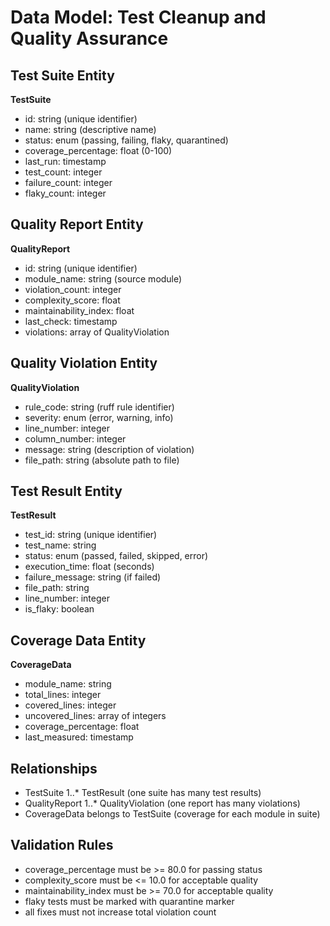 # Data Model: Test Cleanup and Quality Assurance

## Test Suite Entity

**TestSuite**
- id: string (unique identifier)
- name: string (descriptive name)
- status: enum (passing, failing, flaky, quarantined)
- coverage_percentage: float (0-100)
- last_run: timestamp
- test_count: integer
- failure_count: integer
- flaky_count: integer

## Quality Report Entity

**QualityReport**
- id: string (unique identifier)
- module_name: string (source module)
- violation_count: integer
- complexity_score: float
- maintainability_index: float
- last_check: timestamp
- violations: array of QualityViolation

## Quality Violation Entity

**QualityViolation**
- rule_code: string (ruff rule identifier)
- severity: enum (error, warning, info)
- line_number: integer
- column_number: integer
- message: string (description of violation)
- file_path: string (absolute path to file)

## Test Result Entity

**TestResult**
- test_id: string (unique identifier)
- test_name: string
- status: enum (passed, failed, skipped, error)
- execution_time: float (seconds)
- failure_message: string (if failed)
- file_path: string
- line_number: integer
- is_flaky: boolean

## Coverage Data Entity

**CoverageData**
- module_name: string
- total_lines: integer
- covered_lines: integer
- uncovered_lines: array of integers
- coverage_percentage: float
- last_measured: timestamp

## Relationships

- TestSuite 1..* TestResult (one suite has many test results)
- QualityReport 1..* QualityViolation (one report has many violations)
- CoverageData belongs to TestSuite (coverage for each module in suite)

## Validation Rules

- coverage_percentage must be >= 80.0 for passing status
- complexity_score must be <= 10.0 for acceptable quality
- maintainability_index must be >= 70.0 for acceptable quality
- flaky tests must be marked with quarantine marker
- all fixes must not increase total violation count
